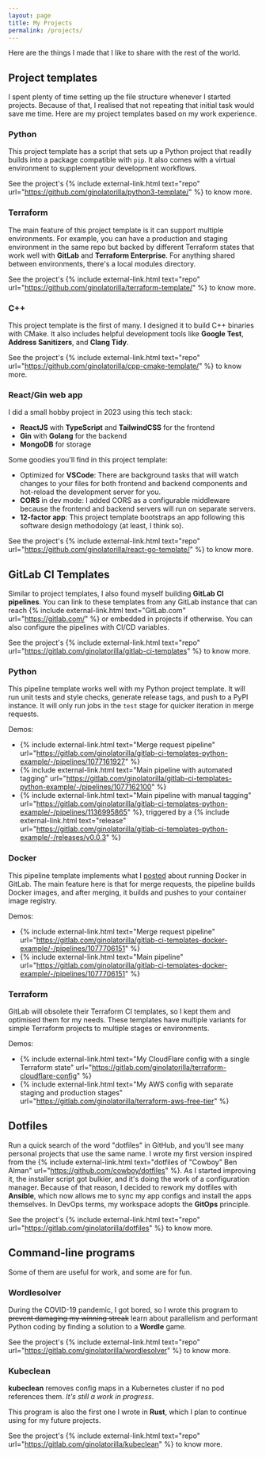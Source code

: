 ```yaml
---
layout: page
title: My Projects
permalink: /projects/
---
```


Here are the things I made that I like to share with the rest of the world.

## Project templates

I spent plenty of time setting up the file structure whenever I started projects. Because of that, I realised that not
repeating that initial task would save me time. Here are my project templates based on my work experience.

### Python

This project template has a script that sets up a Python project that readily builds into a package compatible with `pip`.
It also comes with a virtual environment to supplement your development workflows.

See the project's {% include external-link.html text="repo" url="https://github.com/ginolatorilla/python3-template/" %} to know more.

### Terraform

The main feature of this project template is it can support multiple environments. For example, you can have
a production and staging environment in the same repo but backed by different Terraform states
that work well with **GitLab** and **Terraform Enterprise**. For anything shared between environments, there's a local modules directory.

See the project's {% include external-link.html text="repo" url="https://github.com/ginolatorilla/terraform-template/" %} to know more.

### C++

This project template is the first of many. I designed it to build C++ binaries with CMake. It also includes helpful
development tools like **Google Test**, **Address Sanitizers**, and **Clang Tidy**.

See the project's {% include external-link.html text="repo" url="https://github.com/ginolatorilla/cpp-cmake-template/" %} to know more.

### React/Gin web app

I did a small hobby project in 2023 using this tech stack:

- **ReactJS** with **TypeScript** and **TailwindCSS** for the frontend
- **Gin** with **Golang** for the backend
- **MongoDB** for storage

Some goodies you'll find in this project template:

- Optimized for **VSCode**: There are background tasks that will watch changes to your files for both frontend and
  backend components and hot-reload the development server for you.
- **CORS** in dev mode: I added CORS as a configurable middleware because the frontend and backend servers will run on separate servers.
- **12-factor app**: This project template bootstraps an app following this software design methodology (at least, I think so).

See the project's {% include external-link.html text="repo" url="https://github.com/ginolatorilla/react-go-template/" %} to know more.

## GitLab CI Templates

Similar to project templates, I also found myself building **GitLab CI pipelines**. You can link to these templates from any
GitLab instance that can reach {% include external-link.html text="GitLab.com" url="https://gitlab.com/" %} or embedded in projects if otherwise.
You can also configure the pipelines with CI/CD variables.

See the project's {% include external-link.html text="repo" url="https://gitlab.com/ginolatorilla/gitlab-ci-templates" %} to know more.

### Python

This pipeline template works well with my Python project template. It will run unit tests and style checks, generate release tags,
and push to a PyPI instance. It will only run jobs in the `test` stage for quicker iteration in merge requests.

Demos:

- {% include external-link.html text="Merge request pipeline" url="https://gitlab.com/ginolatorilla/gitlab-ci-templates-python-example/-/pipelines/1077161927" %}
- {% include external-link.html text="Main pipeline with automated tagging" url="https://gitlab.com/ginolatorilla/gitlab-ci-templates-python-example/-/pipelines/1077162100" %}
- {% include external-link.html text="Main pipeline with manual tagging" url="https://gitlab.com/ginolatorilla/gitlab-ci-templates-python-example/-/pipelines/1136995865" %}, triggered by a
  {% include external-link.html text="release" url="https://gitlab.com/ginolatorilla/gitlab-ci-templates-python-example/-/releases/v0.0.3" %}

### Docker

This pipeline template implements what I [posted](/2024/06/16/run-docker-in-gitlab-docker-executor) about running Docker in GitLab.
The main feature here is that for merge requests, the pipeline builds Docker images, and after merging, it builds and
pushes to your container image registry.

Demos:

- {% include external-link.html text="Merge request pipeline" url="https://gitlab.com/ginolatorilla/gitlab-ci-templates-docker-example/-/pipelines/1077706151" %}
- {% include external-link.html text="Main pipeline" url="https://gitlab.com/ginolatorilla/gitlab-ci-templates-docker-example/-/pipelines/1077706151" %}

### Terraform

GitLab will obsolete their Terraform CI templates, so I kept them and optimised them for my needs. These templates have
multiple variants for simple Terraform projects to multiple stages or environments.

Demos:

- {% include external-link.html text="My CloudFlare config with a single Terraform state" url="https://gitlab.com/ginolatorilla/terraform-cloudflare-config" %}
- {% include external-link.html text="My AWS config with separate staging and production stages" url="https://gitlab.com/ginolatorilla/terraform-aws-free-tier" %}

## Dotfiles

Run a quick search of the word "dotfiles" in GitHub, and you'll see many personal projects that use the same name.
I wrote my first version inspired from the {% include external-link.html text="dotfiles of \"Cowboy\" Ben Alman" url="https://github.com/cowboy/dotfiles" %}.
As I started improving it, the installer script got bulkier, and it's doing the work of a configuration manager.
Because of that reason, I decided to rework my dotfiles with **Ansible**, which now allows me to sync my app configs
and install the apps themselves. In DevOps terms, my workspace adopts the **GitOps** principle.

See the project's {% include external-link.html text="repo" url="https://gitlab.com/ginolatorilla/dotfiles" %} to know more.

## Command-line programs

Some of them are useful for work, and some are for fun.

### Wordlesolver

During the COVID-19 pandemic, I got bored, so I wrote this program to ~~prevent damaging my winning streak~~ learn
about parallelism and performant Python coding by finding a solution to a **Wordle** game.

See the project's {% include external-link.html text="repo" url="https://gitlab.com/ginolatorilla/wordlesolver" %} to know more.

### Kubeclean

**kubeclean** removes config maps in a Kubernetes cluster if no pod references them. _It's still a work in progress_.

This program is also the first one I wrote in **Rust**, which I plan to continue using for my future projects.

See the project's {% include external-link.html text="repo" url="https://gitlab.com/ginolatorilla/kubeclean" %} to know more.
